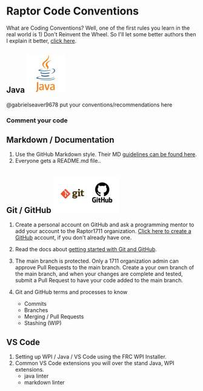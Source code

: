 # Raptor Code Conventions

What are Coding Conventions?  Well, one of the first rules you learn in the real world is  1) Don't Reinvent the Wheel.  So I'll let some better authors then I explain it better, [click here](https://en.wikipedia.org/wiki/Coding_conventions#:~:text=Coding%20conventions%20are%20a%20set,program%20written%20in%20that%20language.).



## Java ![java-logo](./img/java-small.png)

@gabrielseaver9678  put your conventions/recommendations here

### Comment your code

## Markdown / Documentation

1) Use the GitHub Markdown style.  Their MD [guidelines can be found here](https://docs.github.com/en/get-started/writing-on-github/getting-started-with-writing-and-formatting-on-github/basic-writing-and-formatting-syntax).
2) Everyone gets a README.md file..  



## Git / GitHub ![git-GitHub-logo](./img/git-github-logo-small.png)

1) Create a personal account on GitHub and ask a programming mentor to add your account to the Raptor1711 organization.  [Click here to create a GitHub](https://github.com/join) account, if you don't already have one.
2) Read the docs about [getting started with Git and GitHub](https://docs.github.com/en/get-started).
3) The main branch is protected. Only a 1711 organization admin can approve Pull Requests to the main branch. Create a your own branch of the main branch, and when your changes are complete and tested, submit a Pull Request to have your code added to the main branch.
4) Git and GitHub terms and processes to know

    - Commits
    - Branches
    - Merging / Pull Requests
    - Stashing (WIP)

## VS Code

1) Setting up WPI / Java / VS Code using the FRC WPI Installer.
2) Common VS Code extensions you will over the stand Java, WPI extensions.
    - java linter
    - markdown linter
